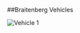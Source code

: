 ##Braitenberg Vehicles

![Vehicle 1](http://vinceallenvince.github.io/Braitenberg-Vehicles/images/alive.jpg)